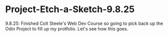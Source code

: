 # Project-Etch-a-Sketch-9.8.25

9.8.25: Finished Colt Steele's Web Dev Course so going to pick back up the Odin Project to fill up my protfolio. Let's see how this goes.
